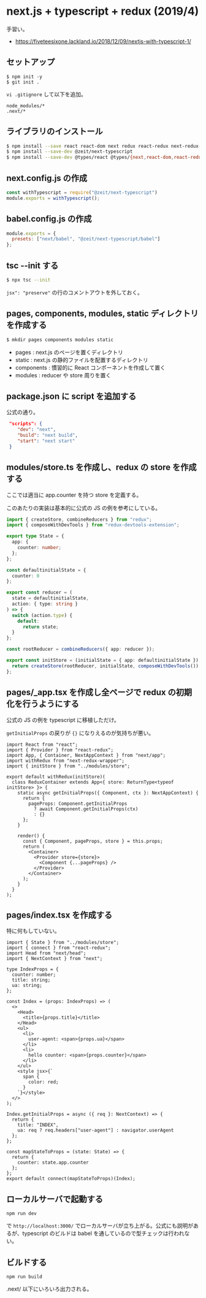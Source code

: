 # next.js + typescript + redux (2019/4)

手習い。

- https://fiveteesixone.lackland.io/2018/12/09/nextjs-with-typescript-1/

## セットアップ

```
$ npm init -y
$ git init .
```

`vi .gitignore` して以下を追加。

```
node_modules/*
.next/*
```

## ライブラリのインストール

```sh
$ npm install --save react react-dom next redux react-redux next-redux-wrapper redux-devtools-extension typescript
$ npm install --save-dev @zeit/next-typescript
$ npm install --save-dev @types/react @types/{next,react-dom,react-redux,redux,styled-jsx,next-redux-wrapper}
```

## next.config.js の作成

```next.config.js
const withTypescript = require("@zeit/next-typescript")
module.exports = withTypescript();
```

## babel.config.js の作成

```babel.config.js
module.exports = {
  presets: ["next/babel", "@zeit/next-typescript/babel"]
};
```

## tsc --init する

```sh
$ npx tsc --init
```

`jsx": "preserve"` の行のコメントアウトを外しておく。

## pages, components, modules, static ディレクトリを作成する

```sh
$ mkdir pages components modules static
```

- pages : next.js のページを置くディレクトリ
- static : next.js の静的ファイルを配置するディレクトリ
- components : 慣習的に React コンポーネントを作成して置く
- modules : reducer や store 周りを置く

## package.json に script を追加する

公式の通り。

```package.json
 "scripts": {
    "dev": "next",
    "build": "next build",
    "start": "next start"
 }
```

## modules/store.ts を作成し、redux の store を作成する

ここでは適当に app.counter を持つ store を定義する。

このあたりの実装は基本的に公式の JS の例を参考にしている。

```modules/store.ts
import { createStore, combineReducers } from "redux";
import { composeWithDevTools } from "redux-devtools-extension";

export type State = {
  app: {
    counter: number;
  };
};

const defaultinitialState = {
  counter: 0
};

export const reducer = (
  state = defaultinitialState,
  action: { type: string }
) => {
  switch (action.type) {
    default:
      return state;
  }
};

const rootReducer = combineReducers({ app: reducer });

export const initStore = (initialState = { app: defaultinitialState }) => {
  return createStore(rootReducer, initialState, composeWithDevTools());
};
```

## pages/\_app.tsx を作成し全ページで redux の初期化を行うようにする

公式の JS の例を typescript に移植しただけ。

`getInitialProps` の戻りが `{}` になりえるのが気持ちが悪い。

```pages/_app.tsx
import React from "react";
import { Provider } from "react-redux";
import App, { Container, NextAppContext } from "next/app";
import withRedux from "next-redux-wrapper";
import { initStore } from "../modules/store";

export default withRedux(initStore)(
  class ReduxContainer extends App<{ store: ReturnType<typeof initStore> }> {
    static async getInitialProps({ Component, ctx }: NextAppContext) {
      return {
        pageProps: Component.getInitialProps
          ? await Component.getInitialProps(ctx)
          : {}
      };
    }

    render() {
      const { Component, pageProps, store } = this.props;
      return (
        <Container>
          <Provider store={store}>
            <Component {...pageProps} />
          </Provider>
        </Container>
      );
    }
  }
);
```

## pages/index.tsx を作成する

特に何もしていない。

```pages/index.tsx
import { State } from "../modules/store";
import { connect } from "react-redux";
import Head from "next/head";
import { NextContext } from "next";

type IndexProps = {
  counter: number;
  title: string;
  ua: string;
};

const Index = (props: IndexProps) => (
  <>
    <Head>
      <title>{props.title}</title>
    </Head>
    <ul>
      <li>
        user-agent: <span>{props.ua}</span>
      </li>
      <li>
        hello counter: <span>{props.counter}</span>
      </li>
    </ul>
    <style jsx>{`
      span {
        color: red;
      }
    `}</style>
  </>
);

Index.getInitialProps = async ({ req }: NextContext) => {
  return {
    title: "INDEX",
    ua: req ? req.headers["user-agent"] : navigator.userAgent
  };
};

const mapStateToProps = (state: State) => {
  return {
    counter: state.app.counter
  };
};
export default connect(mapStateToProps)(Index);

```

## ローカルサーバで起動する

```
npm run dev
```

で `http://localhost:3000/` でローカルサーバが立ち上がる。公式にも説明があるが、typescript のビルドは babel を通しているので型チェックは行われない。

## ビルドする

```
npm run build
```

.next/ 以下にいろいろ出力される。
